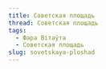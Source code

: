 ```yaml
---
title: Советская площадь
thread: Советская площадь
tags:
  - Фара Вітаўта
  - Советская площадь
slug: sovetskaya-ploshad
---
```

